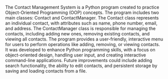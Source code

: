 The Contact Management System is a Python program created to practice Object-Oriented Programming (OOP) concepts. The program includes two main classes: Contact and ContactManager. The Contact class represents an individual contact, with attributes such as name, phone number, email, and address. 
The ContactManager class is responsible for managing the contacts, including adding new ones, removing existing contacts, and viewing all contacts. The program provides a user-friendly, interactive menu for users to perform operations like adding, removing, or viewing contacts. It was developed to enhance Python programming skills, with a focus on object-oriented design, handling user input, and creating interactive command-line applications. Future improvements could include adding search functionality, the ability to edit contacts, and persistent storage by saving and loading contacts from a file.